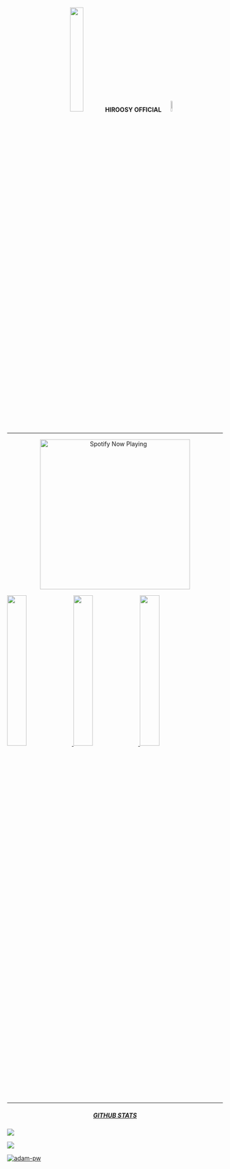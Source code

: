 <h4 align=center> <img src="https://i.ibb.co/7j2795D/Untitled144-20221119075441.png" width="25%"> HIROOSY OFFICIAL <img src="https://i.ibb.co/DCqkX4v/Untitled144-20221119080143.png" width="8%"> </h4>

--------
<p align="center">
  <a href="https://open.spotify.com/user/31nuzemgd72h4llo3dnl2pshegeu?si=qHWmVIfBQhy2KyH0dJgQ2Q&utm_source=copy-link" target="_blank"><img src="https://now-playing-on-spotify.vercel.app/api/spotify" alt="Spotify Now Playing" width="350"/></a>
</p>

  <a href="https://twitter.com/hiroosyy"><img src="https://img.shields.io/twitter/url?color=gray&label=Twitter&logo=twitter&logoColor=blue&style=flat-square&url=https%3A%2F%2Fgithub.com%2FTobyG74%2FTobyG74%2Fblob%2Fmain%2Ftwitter.png%3Fraw%3Dtrue" width="30%"/>
  <a href="https://instagram.com/hiroosyy"><img src="https://img.shields.io/badge/Instagram-%23E4405F.svg?&style=flat-square&logo=instagram&logoColor=white" width="30%"/> 
  <a href="https://wa.me/996999991832"><img src="https://img.shields.io/badge/Whatsapp-%808080.svg?&style=flat-square&logo=Whatsapp&logoColor=white" width="30%"/>
</p>

--------

<h5 align="center">GITHUB STATS</h5>

  <a href="https://github.com/hiroosy"><img src="https://github-readme-stats.vercel.app/api?username=hiroosy&show_icons=true&theme=tokyonight"/>

  <a href="https://github.com/hiroosy"><img src="https://github-readme-stats.vercel.app/api/top-langs/?username=hiroosy&count_private=true&show_icons=true&theme=tokyonight"/>

<p><img align="center" src="https://github-readme-streak-stats.herokuapp.com/?user=Hiroosy&theme=dark&background=0d1117&date_format=M%20j%5B%2C%20Y%5D" alt="adam-pw" /></p>
